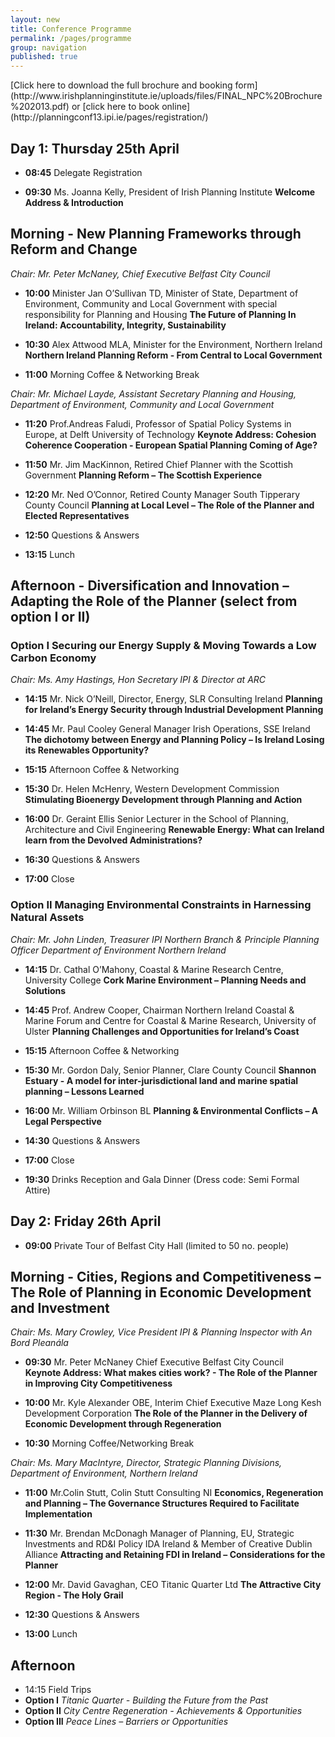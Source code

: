 ```yaml
---
layout: new
title: Conference Programme
permalink: /pages/programme
group: navigation
published: true
---
```


<div markdown="1" id="programme">
[Click here to download the full brochure and booking form](http://www.irishplanninginstitute.ie/uploads/files/FINAL_NPC%20Brochure%202013.pdf)
 or [click here to book online](http://planningconf13.ipi.ie/pages/registration/)
 
## Day 1: Thursday 25th April


*  **08:45**	Delegate Registration

*  **09:30**	Ms. Joanna Kelly, President of Irish Planning Institute **Welcome Address & Introduction**

## Morning - New Planning Frameworks through Reform and Change

*Chair:		Mr. Peter McNaney, Chief Executive Belfast City Council*   
   
* **10:00**		Minister Jan O’Sullivan TD, Minister of State, Department of Environment, Community and Local Government with special responsibility for Planning and Housing 
**The Future of Planning In Ireland: Accountability, Integrity, Sustainability**

* **10:30**		Alex Attwood MLA, Minister for the Environment, Northern Ireland 
**Northern Ireland Planning Reform - From Central to Local Government**  

* **11:00**		Morning Coffee & Networking Break

*Chair:		Mr. Michael Layde, Assistant Secretary Planning and Housing, Department of Environment, Community and Local Government*

* **11:20**		Prof.Andreas Faludi, Professor of Spatial Policy Systems in Europe, at Delft University of Technology
**Keynote Address: Cohesion Coherence Cooperation - European Spatial Planning Coming of Age?**

* **11:50**		Mr. Jim MacKinnon, Retired Chief Planner with the Scottish Government 
**Planning Reform – The Scottish Experience**   

* **12:20**		Mr. Ned O’Connor, Retired County Manager South Tipperary County Council **Planning at Local Level – The Role of the Planner and Elected Representatives** 

* **12:50**		Questions & Answers 

* **13:15**		Lunch   

## Afternoon - Diversification and Innovation – Adapting the Role of the Planner (select from option I or II)

### Option I Securing our Energy Supply & Moving Towards a Low Carbon Economy

*Chair:		Ms. Amy Hastings, Hon Secretary IPI & Director at ARC*

* **14:15**		Mr. Nick O’Neill, Director, Energy, SLR Consulting Ireland 
**Planning for Ireland’s Energy Security through Industrial Development Planning**

* **14:45**		Mr. Paul Cooley General Manager Irish Operations, SSE Ireland
**The dichotomy between Energy and Planning Policy – Is Ireland Losing its Renewables Opportunity?**    

* **15:15**		Afternoon Coffee & Networking

* **15:30**		Dr. Helen McHenry, Western Development Commission 
**Stimulating Bioenergy Development through Planning and Action**  

* **16:00**		Dr. Geraint Ellis Senior Lecturer in the School of Planning, Architecture and Civil Engineering
**Renewable Energy: What can Ireland learn from the Devolved Administrations?**   

* **16:30**		Questions & Answers 

* **17:00**  	Close 

### Option II Managing Environmental Constraints in Harnessing Natural Assets

*Chair:		Mr. John Linden, Treasurer IPI Northern Branch & Principle Planning Officer Department of Environment Northern Ireland*

* **14:15**		Dr. Cathal O’Mahony, Coastal & Marine Research Centre, University College **Cork Marine Environment – Planning Needs and Solutions**   

* **14:45**		Prof. Andrew Cooper, Chairman Northern Ireland Coastal & Marine Forum and Centre for Coastal & Marine Research, University of Ulster 
**Planning Challenges and Opportunities for Ireland’s Coast**  

* **15:15**		Afternoon Coffee & Networking

* **15:30**		Mr. Gordon Daly, Senior Planner, Clare County Council 
**Shannon Estuary  - A model for inter-jurisdictional land and marine spatial planning – Lessons Learned** 

* **16:00**		Mr. William Orbinson BL 
**Planning & Environmental Conflicts – A Legal Perspective**  

* **14:30**		Questions & Answers 

* **17:00**		Close 

* **19:30**		Drinks Reception and Gala Dinner (Dress code: Semi Formal Attire)

## Day 2: Friday 26th April

* **09:00**  	Private Tour of Belfast City Hall (limited to 50 no. people) 

## Morning - Cities, Regions and Competitiveness – The Role of Planning in Economic Development and Investment 

*Chair:		Ms. Mary Crowley, Vice President IPI & Planning Inspector with An Bord Pleanála*

* **09:30** 	Mr. Peter McNaney Chief Executive Belfast City Council  
**Keynote Address: What makes cities work? - The Role of the Planner in Improving City Competitiveness**    

* **10:00**		Mr. Kyle Alexander OBE, Interim Chief Executive Maze Long Kesh Development Corporation
**The Role of the Planner in the Delivery of Economic Development through Regeneration**             
         
* **10:30**		Morning Coffee/Networking Break 

*Chair:		Ms. Mary MacIntyre, Director, Strategic Planning Divisions, Department of Environment, Northern Ireland*

* **11:00**		Mr.Colin Stutt, Colin Stutt Consulting NI
**Economics, Regeneration and Planning – The Governance Structures Required to Facilitate Implementation**  

* **11:30**		Mr. Brendan McDonagh Manager of Planning, EU, Strategic Investments and RD&I Policy IDA Ireland & Member of Creative Dublin Alliance 
**Attracting and Retaining FDI in Ireland – Considerations for the Planner**     

* **12:00**		Mr. David Gavaghan, CEO Titanic Quarter Ltd
**The Attractive City Region - The Holy Grail**

* **12:30**		Questions & Answers 

* **13:00**		Lunch   

## Afternoon  

* 14:15		Field Trips
* **Option I** *Titanic Quarter - Building the Future from the Past*
* **Option II** *City Centre Regeneration - Achievements & Opportunities*
* **Option III** *Peace Lines – Barriers or Opportunities*

</div>